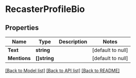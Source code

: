 # RecasterProfileBio

## Properties
Name | Type | Description | Notes
------------ | ------------- | ------------- | -------------
**Text** | **string** |  | [default to null]
**Mentions** | **[]string** |  | [default to null]

[[Back to Model list]](../README.md#documentation-for-models) [[Back to API list]](../README.md#documentation-for-api-endpoints) [[Back to README]](../README.md)

